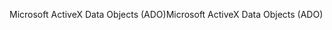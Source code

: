 <span data-ttu-id="9f541-101">Microsoft ActiveX Data Objects (ADO)</span><span class="sxs-lookup"><span data-stu-id="9f541-101">Microsoft ActiveX Data Objects (ADO)</span></span>
